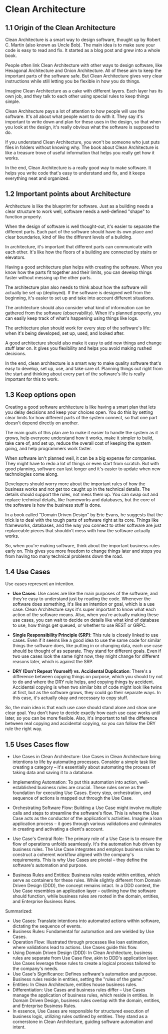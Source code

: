 # Clean Architecture

## 1.1 Origin of the Clean Architecture
Clean Architecture is a smart way to design software, thought up by Robert C. Martin (also known as Uncle Bob). The main idea is to make sure your code is easy to read and fix. It started as a blog post and grew into a whole book.

People often link Clean Architecture with other ways to design software, like Hexagonal Architecture and Onion Architecture. All of these aim to keep the important parts of the software safe. But Clean Architecture gives very clear instructions while still letting you be flexible in how you do things.

Imagine Clean Architecture as a cake with different layers. Each layer has its own job, and they talk to each other using special rules to keep things simple.

Clean Architecture pays a lot of attention to how people will use the software. It's all about what people want to do with it. They say it's important to write down and plan for these uses in the design, so that when you look at the design, it's really obvious what the software is supposed to do.

If you understand Clean Architecture, you won't be someone who just puts files in folders without knowing why. The book about Clean Architecture is like a treasure trove of useful information that helps you really get how it works.

In the end, Clean Architecture is a really good way to make software. It helps you write code that's easy to understand and fix, and it keeps everything neat and organized.

## 1.2 Important points about Architecture

Architecture is like the blueprint for software. Just as a building needs a clear structure to work well, software needs a well-defined "shape" to function properly.

When the design of software is well thought-out, it's easier to separate the different parts. Each part of the software should have its own place and clear boundaries, kind of like the different levels of a building.

In architecture, it's important that different parts can communicate with each other. It's like how the floors of a building are connected by stairs or elevators.

Having a good architecture plan helps with creating the software. When you know how the parts fit together and their limits, you can develop things faster without messing up the other parts.

The architecture plan also needs to think about how the software will actually be set up (deployed). If the software is designed well from the beginning, it's easier to set up and take into account different situations.

The architecture should also consider what kind of information can be gathered from the software (observability). When it's planned properly, you can easily keep track of what's happening using things like logs.

The architecture plan should work for every step of the software's life: when it's being developed, set up, used, and looked after.

A good architecture should also make it easy to add new things and change stuff later on. It gives you flexibility and helps you avoid making rushed decisions.

In the end, clean architecture is a smart way to make quality software that's easy to develop, set up, use, and take care of. Planning things out right from the start and thinking about every part of the software's life is really important for this to work.

## 1.3 Keep options open

Creating a good software architecture is like having a smart plan that lets you delay decisions and keep your choices open. You do this by setting clear limits for how different parts of the system connect, so that one part doesn't depend directly on another.

The main goals of this plan are to make it easier to handle the system as it grows, help everyone understand how it works, make it simpler to build, take care of, and set up, reduce the overall cost of keeping the system going, and help programmers work faster.

When software isn't planned well, it can be a big expense for companies. They might have to redo a lot of things or even start from scratch. But with good planning, software can last longer and it's easier to update when new technologies come along.

Developers should worry more about the important rules of how the business works and not get too caught up in the technical details. The details should support the rules, not mess them up. You can swap out and replace technical details, like frameworks and databases, but the core of the software is how the business stuff is done.

In a book called "Domain Driven Design" by Eric Evans, he suggests that the trick is to deal with the tough parts of software right at its core. Things like frameworks, databases, and the way you connect to other software are just replaceable pieces that shouldn't mess with how the software actually works.

So, when you're making software, think about the important business rules early on. This gives you more freedom to change things later and stops you from having too many technical problems down the road.

## 1.4 Use Cases

Use cases represent an intention.

- **Use Cases**: Use cases are like the main purposes of the software, and they're easy to understand just by reading the code. Whenever the software does something, it's like an intention or goal, which is a use case. Clean Architecture says it's super important to know what each action of the software means. Also, when you're actually making these use cases, you can wait to decide on details like what kind of database to use, how things get queued, or whether to use REST or GRPC.

- **Single Responsibility Principle (SRP)**: This rule is closely linked to use cases. Even if it seems like a good idea to use the same code for similar things the software does, like putting in or changing data, each use case should be thought of as separate. They stand for different goals. Even if two use cases look the same right now, they might change for different reasons later, which is against the SRP.

- **DRY (Don't Repeat Yourself) vs. Accidental Duplication**: There's a difference between copying things on purpose, which you should try not to do and where the DRY rule helps, and copying things by accident. Accidental copying is when two similar bits of code might look like twins at first, but as the software grows, they could go their separate ways. In this case, it's actually okay and necessary to copy stuff.

So, the main idea is that each use case should stand alone and show one clear goal. You don't have to decide exactly how each use case works until later, so you can be more flexible. Also, it's important to tell the difference between real copying and accidental copying, so you can follow the DRY rule the right way.

## 1.5 Uses Cases flow

- Use Cases in Clean Architecture: Use Cases in Clean Architecture bring intentions to life by automating processes. Consider a simple task like creating a category – it's essentially about automating the process of taking data and saving it to a database.

- Implementing Automation: To put this automation into action, well-established business rules are crucial. These rules serve as the foundation for executing Use Cases. Every step, orchestration, and sequence of actions is mapped out through the Use Case.

- Orchestrating Software Flow: Building a Use Case might involve multiple calls and steps to streamline the software's flow. This is where the Use Case acts as the conductor of the application's activities. Imagine a loan application process – it goes through various validations and culminates in creating and activating a client's account.

- Use Case's Central Role: The primary role of a Use Case is to ensure the flow of operations unfolds seamlessly. It's the automation hub driven by business rules. The Use Case integrates and employs business rules to construct a coherent workflow aligned with the company's requirements. This is why Use Cases are pivotal – they define the software's automation and purpose.

- Business Rules and Entities: Business rules reside within entities, which serve as containers for these rules. While slightly different from Domain Driven Design (DDD), the concept remains intact. In a DDD context, the Use Case resembles an application layer – outlining how the software should function, while business rules are rooted in the domain, entities, and Enterprise Business Rules.

Summarized:

- Use Cases: Translate intentions into automated actions within software, dictating the sequence of events.
- Business Rules: Fundamental for automation and are wielded by Use Cases.
- Operation Flow: Illustrated through processes like loan estimation, where validations lead to actions. Use Cases guide this flow.
- Using Domain Driven Design (DDD): In Clean Architecture, business rules are separate from Use Case flow, akin to DDD's application layer. Use Cases leverage these rules to create a logical process tailored to the company's needs.
- Use Case's Significance: Defines software's automation and purpose. Business rules reside in entities, setting the "rules of the game."
- Entities: In Clean Architecture, entities house business rules.
- Differentiation: Use Cases and business rules differ – Use Cases manage the application of business rules, which reside in entities. In Domain Driven Design, business rules overlap with the domain, entities, and Enterprise Business Rules.
- In essence, Use Cases are responsible for structured execution of business logic, utilizing rules outlined by entities. They stand as a cornerstone in Clean Architecture, guiding software automation and intent.
